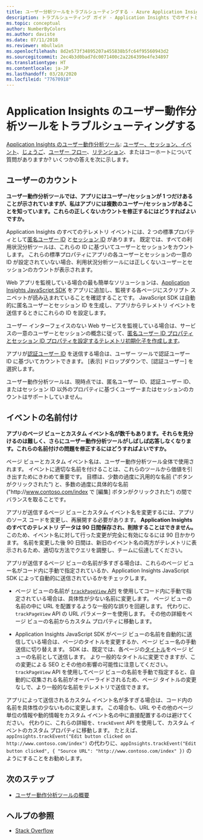 ```yaml
---
title: ユーザー分析ツールをトラブルシューティングする - Azure Application Insights
description: トラブルシューティング ガイド - Application Insights でのサイトとアプリの利用状況の分析。
ms.topic: conceptual
author: NumberByColors
ms.author: daviste
ms.date: 07/11/2018
ms.reviewer: mbullwin
ms.openlocfilehash: 8d2e573f34895207a455838b5fc64f95560943d2
ms.sourcegitcommit: 2ec4b3d0bad7dc0071400c2a2264399e4fe34897
ms.translationtype: HT
ms.contentlocale: ja-JP
ms.lasthandoff: 03/28/2020
ms.locfileid: "77670918"
---
```

# <a name="troubleshoot-user-behavior-analytics-tools-in-application-insights"></a>Application Insights のユーザー動作分析ツールをトラブルシューティングする
[Application Insights のユーザー動作分析ツール](usage-overview.md): [ユーザー、セッション、イベント](usage-segmentation.md)、[じょうご](usage-funnels.md)、[ユーザー フロー](usage-flows.md)、[リテンション](usage-retention.md)、またはコーホートについて質問がありますか? いくつかの答えを次に示します。

## <a name="counting-users"></a>ユーザーのカウント
**ユーザー動作分析ツールでは、アプリにはユーザー/セッションが 1 つだけあることが示されていますが、私はアプリには複数のユーザー/セッションがあることを知っています。これらの正しくないカウントを修正するにはどうすればよいですか。**

Application Insights のすべてのテレメトリ イベントには、2 つの標準プロパティとして[匿名ユーザー ID](../../azure-monitor/app/data-model-context.md) と[セッション ID](../../azure-monitor/app/data-model-context.md) があります。 既定では、すべての利用状況分析ツールは、これらの ID に基づいてユーザーとセッションをカウントします。 これらの標準プロパティにアプリの各ユーザーとセッションの一意の ID が設定されていない場合、利用状況分析ツールには正しくないユーザーとセッションのカウントが表示されます。

Web アプリを監視している場合の最も簡単なソリューションは、[Application Insights JavaScript SDK](../../azure-monitor/app/javascript.md) をアプリに追加し、監視する各ページにスクリプト スニペットが読み込まれていることを確認することです。 JavaScript SDK は自動的に匿名ユーザーとセッション ID を生成し、アプリからテレメトリ イベントを送信するときにこれらの ID を設定します。

ユーザー インターフェイスのない Web サービスを監視している場合は、サービスの一意のユーザーとセッションの概念に従って、[匿名ユーザー ID プロパティとセッション ID プロパティを設定するテレメトリ初期化子を作成します](usage-send-user-context.md)。

アプリが[認証ユーザー ID](../../azure-monitor/app/api-custom-events-metrics.md#authenticated-users) を送信する場合は、ユーザー ツールで認証ユーザー ID に基づいてカウントできます。 [表示] ドロップダウンで、[認証ユーザー] を選択します。

ユーザー動作分析ツールは、現時点では、匿名ユーザー ID、認証ユーザー ID、またはセッション ID 以外のプロパティに基づくユーザーまたはセッションのカウントはサポートしていません。

## <a name="naming-events"></a>イベントの名前付け
**アプリのページ ビューとカスタム イベント名が数千もあります。それらを見分けるのは難しく、さらにユーザー動作分析ツールがしばしば応答しなくなります。これらの名前付けの問題を修正するにはどうすればよいですか。**

ページ ビューとカスタム イベント名は、ユーザー動作分析ツール全体で使用されます。 イベントに適切な名前を付けることは、これらのツールから価値を引き出すためにきわめて重要です。 目標は、少数の過度に汎用的な名前 ("ボタンがクリックされた") と、多数の過度に具体的な名前 ("http:\//www.contoso.com/index で [編集] ボタンがクリックされた") の間でバランスを取ることです。

アプリが送信するページ ビューとカスタム イベント名を変更するには、アプリのソース コードを変更し、再展開する必要があります。 **Application Insights のすべてのテレメトリ データは 90 日間保存され、削除することはできません。** このため、イベント名に対して行った変更が完全に有効になるには 90 日かかります。 名前を変更した後 90 日間は、新旧のイベント名の両方がテレメトリに表示されるため、適切な方法でクエリを調整し、チームに伝達してください。

アプリが送信するページ ビューの名前が多すぎる場合は、これらのページ ビュー名がコード内に手動で指定されているか、Application Insights JavaScript SDK によって自動的に送信されているかをチェックします。

* ページ ビューの名前が [`trackPageView` API](https://github.com/Microsoft/ApplicationInsights-JS/blob/master/API-reference.md) を使用してコード内に手動で指定されている場合は、具体性が少ない名前に変更します。 ページ ビューの名前の中に URL を配置するような一般的な誤りを回避します。 代わりに、`trackPageView` API の URL パラメーターを使用します。 その他の詳細をページ ビューの名前からカスタム プロパティに移動します。

* Application Insights JavaScript SDK がページ ビューの名前を自動的に送信している場合は、ページのタイトルを変更するか、ページ ビュー名の手動送信に切り替えます。 SDK は、既定では、各ページの[タイトル](https://developer.mozilla.org/docs/Web/HTML/Element/title)をページ ビューの名前として送信します。 より一般的なタイトルに変更できますが、この変更による SEO とその他の影響の可能性に注意してください。 `trackPageView` API を使用してページ ビューの名前を手動で指定すると、自動的に収集される名前がオーバーライドされるため、ページ タイトルの変更なしで、より一般的な名前をテレメトリで送信できます。   

アプリによって送信されるカスタム イベント名が多すぎる場合は、コード内の名前を具体性の少ないものに変更します。 この場合も、URL やその他のページ単位の情報や動的情報をカスタム イベント名の中に直接配置するのは避けてください。 代わりに、これらの詳細を、`trackEvent` API を使用して、カスタム イベントのカスタム プロパティに移動します。 たとえば、`appInsights.trackEvent("Edit button clicked on http://www.contoso.com/index")` の代わりに、`appInsights.trackEvent("Edit button clicked", { "Source URL": "http://www.contoso.com/index" })` のようにすることをお勧めします。

## <a name="next-steps"></a>次のステップ

* [ユーザー動作分析ツールの概要](usage-overview.md)

## <a name="get-help"></a>ヘルプの参照
* [Stack Overflow](https://stackoverflow.com/questions/tagged/ms-application-insights)

